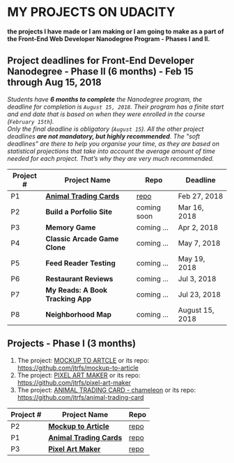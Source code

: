 # MY PROJECTS ON UDACITY
**the projects I have made or I am making or I am going to make as a part of the Front-End Web Developer Nanodegree Program - Phases I and II.**

## Project deadlines for **Front-End Developer Nanodegree - Phase II (6 months) - Feb 15 through Aug 15, 2018** 

*Students have **6 months to complete** the Nanodegree program, the deadline for completion is `August 15, 2018`. Their program has a finite start and end date that is based on when they were enrolled in the course (`February 15th`).*\
*Only the final deadline is obligatory (`August 15`). All the other project deadlines **are not mandatory, but highly recommended**. The "soft deadlines" are there to help you organise your time, as they are based on statistical projections that take into account the average amount of time needed for each project. That’s why they are very much recommended.*

|Project # | Project Name | Repo | Deadline |
| ---------- | ------------- | --------- | ----------------- |
| P1 | **[Animal Trading Cards](https://jtrfs.github.io/animal-trading-card/)** | [repo](https://github.com/jtrfs/mockup-to-article) | Feb 27, 2018 |
| P2 | **Build a Porfolio Site** | coming soon| Mar 16, 2018 |
| P3 | **Memory Game** | coming ... | Apr 2, 2018 |
| P4 | **Classic Arcade Game Clone** | coming ... | May 7, 2018 |
| P5 | **Feed Reader Testing** | coming ... | May 19, 2018 |
| P6 | **Restaurant Reviews** | coming ... | Jul 3, 2018 |
| P7 | **My Reads: A Book Tracking App** | coming ... | Jul 23, 2018 |
| P8 | **Neighborhood Map** | coming ... | August 15, 2018 |

## Projects - Phase I (3 months)

1. The project: [MOCKUP TO ARTCLE](https://jtrfs.github.io/mockup-to-article/) or its repo: https://github.com/jtrfs/mockup-to-article
2. The project: [PIXEL ART MAKER](https://jtrfs.github.io/pixel-art-maker/) or its repo: https://github.com/jtrfs/pixel-art-maker
3. The project: [ANIMAL TRADING CARD - chameleon](https://jtrfs.github.io/animal-trading-card/) or its repo: https://github.com/jtrfs/animal-trading-card

|Project # | Project Name | Repo |
| ---------- | ------------- | --------- |
| P2 | **[Mockup to Article](https://jtrfs.github.io/mockup-to-article/)** | [repo](https://github.com/jtrfs/mockup-to-article) |
| P1 | **[Animal Trading Cards](https://jtrfs.github.io/animal-trading-card/)** | [repo]() |
| P3 | **[Pixel Art Maker](https://jtrfs.github.io/pixel-art-maker/)** | [repo]() |
